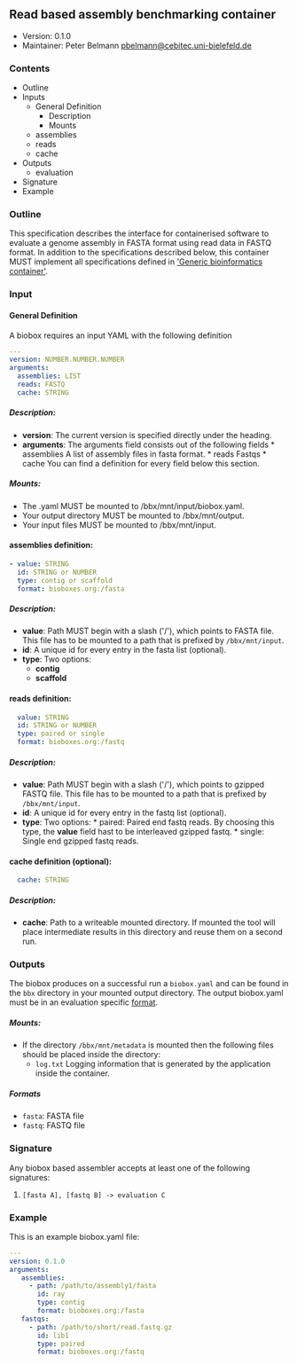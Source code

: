 ## Read based assembly benchmarking container

  * Version:    0.1.0
  * Maintainer: Peter Belmann <pbelmann@cebitec.uni-bielefeld.de>

### Contents
* Outline
* Inputs
   * General Definition
      * Description
      * Mounts
   * assemblies
   * reads
   * cache
* Outputs
   * evaluation
* Signature
* Example

### Outline

This specification describes the interface for containerised software to
evaluate a genome assembly in FASTA format using read data in FASTQ format. 
In addition to the specifications described below, this container MUST
implement all specifications defined in ['Generic bioinformatics container'](https://github.com/bioboxes/rfc/blob/master/rfc.mkd#generic-bioinformatics-container).

### Input

#### General Definition

A biobox requires an input YAML with the following definition 

```YAML
---
version: NUMBER.NUMBER.NUMBER
arguments:
  assemblies: LIST
  reads: FASTQ
  cache: STRING
```

##### Description:
* **version**: The current version is specified directly under the heading.
* **arguments**: The arguments field consists out of the following fields 
       * assemblies A list of assembly files in fasta format.
       * reads Fastqs
       * cache
       You can find a definition for every field below this section.

##### Mounts:
 * The .yaml MUST be mounted to /bbx/mnt/input/biobox.yaml.
 * Your output directory MUST be mounted to /bbx/mnt/output.
 * Your input files MUST be mounted to /bbx/mnt/input. 

#### assemblies definition: 
```YAML
- value: STRING
  id: STRING or NUMBER
  type: contig or scaffold
  format: bioboxes.org:/fasta
```

##### Description:
* **value**: Path MUST begin with a slash ('/'), which points to FASTA file. This file has to be mounted to a path that is prefixed by `/bbx/mnt/input`.
* **id**: A unique id for every entry in the fasta list (optional).
* **type**: Two options:
  * **contig**
  * **scaffold**

#### reads definition: 
```YAML
  value: STRING
  id: STRING or NUMBER
  type: paired or single
  format: bioboxes.org:/fastq
```

##### Description:
* **value**: Path MUST begin with a slash ('/'), which points to gzipped FASTQ file. This file has to be mounted to a path that is prefixed by `/bbx/mnt/input`.
* **id**: A unique id for every entry in the fastq list (optional).
* **type**: Two options:
      * paired: Paired end fastq reads. By choosing this type, the **value** field hast to be interleaved gzipped fastq.
      * single: Single end gzipped fastq reads. 

#### cache definition (optional):

```YAML
  cache: STRING
```

##### Description:
* **cache**: Path to a writeable mounted directory. If mounted the tool will place intermediate results in this directory and reuse them on a second run.

### Outputs

The biobox produces on a successful run a `biobox.yaml` and can be found in the `bbx` directory in your mounted output directory. The output biobox.yaml must be in an evaluation specific [format](https://github.com/bioboxes/rfc/blob/master/data-format/evaluation.mkd).

##### Mounts:

 * If the directory `/bbx/mnt/metadata` is mounted then the following files should be placed inside the directory:
   * `log.txt` Logging information that is generated by the application inside the container.   

##### Formats
* `fasta`: FASTA file
* `fastq`: FASTQ file

### Signature

Any biobox based assembler accepts at least one of the following signatures:

1. `[fasta A], [fastq B] -> evaluation C`

### Example
This is an example biobox.yaml file:

```YAML
---
version: 0.1.0
arguments:
   assemblies:
     - path: /path/to/assembly1/fasta
       id: ray
       type: contig
       format: bioboxes.org:/fasta
   fastqs:
     - path: /path/to/short/read.fastq.gz
       id: lib1
       type: paired
       format: bioboxes.org:/fastq
```
